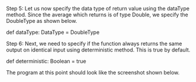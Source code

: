 
Step 5: Let us now specify the data type of return value using the dataType method. Since the average which returns is of type Double, we specify the DoubleType as shown below.

def dataType: DataType = DoubleType

Step 6: Next, we need to specify if the function always returns the same output on identical input using deterministic method. This is true  by default.

def deterministic: Boolean = true

The program at this point should look like the screenshot shown below.

 
